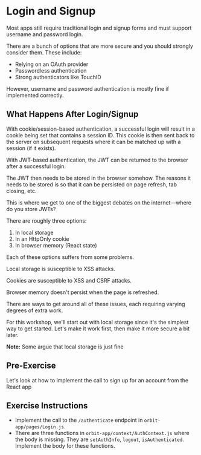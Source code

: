 # Login and Signup

Most apps still require traditional login and signup forms and must support username and password login.

There are a bunch of options that are more secure and you should strongly consider them. These include:

- Relying on an OAuth provider
- Passwordless authentication
- Strong authenticators like TouchID

However, username and password authentication is mostly fine if implemented correctly.

## What Happens After Login/Signup

With cookie/session-based authentication, a successful login will result in a cookie being set that contains a session ID. This cookie is then sent back to the server on subsequent requests where it can be matched up with a session (if it exists).

With JWT-based authentication, the JWT can be returned to the browser after a successful login.

The JWT then needs to be stored in the browser somehow. The reasons it needs to be stored is so that it can be persisted on page refresh, tab closing, etc.

This is where we get to one of the biggest debates on the internet––where do you store JWTs?

There are roughly three options:

1. In local storage
2. In an HttpOnly cookie
3. In browser memory (React state)

Each of these options suffers from some problems.

Local storage is susceptible to XSS attacks.

Cookies are susceptible to XSS and CSRF attacks.

Browser memory doesn't persist when the page is refreshed.

There are ways to get around all of these issues, each requiring varying degrees of extra work.

For this workshop, we'll start out with local storage since it's the simplest way to get started. Let's make it work first, then make it more secure a bit later.

**Note:** Some argue that local storage is just fine

## Pre-Exercise

Let's look at how to implement the call to sign up for an account from the React app

## Exercise Instructions

- Implement the call to the `/authenticate` endpoint in `orbit-app/pages/Login.js`.
- There are three functions in `orbit-app/context/AuthContext.js` where the body is missing. They are `setAuthInfo`, `logout`, `isAuthenticated`. Implement the body for these functions.
